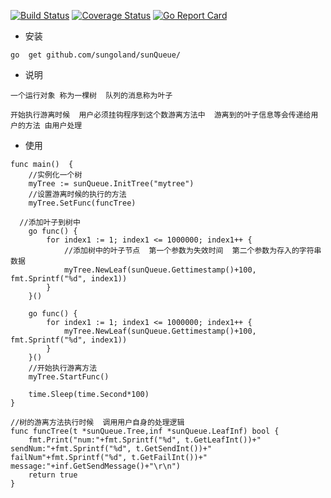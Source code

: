 [![Build Status](https://travis-ci.org/sungoland/sunQueue.svg?branch=master)](https://travis-ci.org/sungoland/sunQueue)
[![Coverage Status](https://coveralls.io/repos/github/sungoland/sunQueue/badge.svg?branch=master)](https://coveralls.io/github/sungoland/sunQueue?branch=master)
[![Go Report Card](https://goreportcard.com/badge/github.com/sungoland/sunQueue)](https://goreportcard.com/report/github.com/sungoland/sunQueue)

* 安装

```
go  get github.com/sungoland/sunQueue/
```

* 说明
```
一个运行对象 称为一棵树  队列的消息称为叶子

开始执行游离时候  用户必须挂钩程序到这个数游离方法中  游离到的叶子信息等会传递给用户的方法 由用户处理
```


* 使用

```
func main()  {
	//实例化一个树
	myTree := sunQueue.InitTree("mytree")
	//设置游离时候的执行的方法
	myTree.SetFunc(funcTree)

  //添加叶子到树中
	go func() {
		for index1 := 1; index1 <= 1000000; index1++ {
			//添加树中的叶子节点  第一个参数为失效时间  第二个参数为存入的字符串数据
			myTree.NewLeaf(sunQueue.Gettimestamp()+100, fmt.Sprintf("%d", index1))
		}
	}()

	go func() {
		for index1 := 1; index1 <= 1000000; index1++ {
			myTree.NewLeaf(sunQueue.Gettimestamp()+100, fmt.Sprintf("%d", index1))
		}
	}()
	//开始执行游离方法
	myTree.StartFunc()

	time.Sleep(time.Second*100)
}

//树的游离方法执行时候  调用用户自身的处理逻辑
func funcTree(t *sunQueue.Tree,inf *sunQueue.LeafInf) bool {
	fmt.Print("num:"+fmt.Sprintf("%d", t.GetLeafInt())+" sendNum:"+fmt.Sprintf("%d", t.GetSendInt())+" failNum"+fmt.Sprintf("%d", t.GetFailInt())+" message:"+inf.GetSendMessage()+"\r\n")
	return true
}

```
